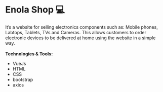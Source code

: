 # Enola Shop 💻
It’s a website for selling electronics components such as: Mobile phones, Labtops,
Tablets, TVs and Cameras. This allows customers to order electronic
devices to be delivered at home using the website in a simple way.
<br />
<br />
**Technologies & Tools:**
- VueJs
- HTML
- CSS
- bootstrap
- axios
